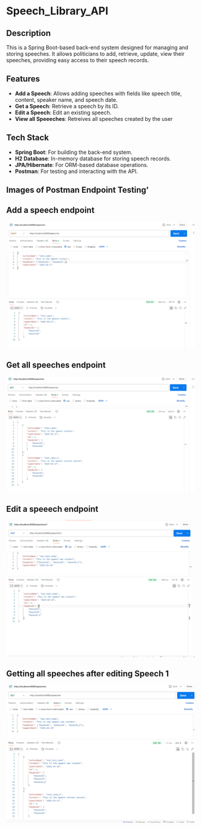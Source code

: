 # Speech_Library_API

## Description
This is a Spring Boot-based back-end system designed for managing and storing speeches. It allows politicians to add, retrieve, update, view their speeches, providing easy access to their speech records.

## Features
- **Add a Speech**: Allows adding speeches with fields like speech title, content, speaker name, and speech date.
- **Get a Speech**: Retrieve a speech by its ID.
- **Edit a Speech**: Edit an existing speech.
- **View all Speeeches**: Retreives all speeches created by the user

## Tech Stack
- **Spring Boot**: For building the back-end system.
- **H2 Database**: In-memory database for storing speech records.
- **JPA/Hibernate**: For ORM-based database operations.
- **Postman**: For testing and interacting with the API.

## Images of Postman Endpoint Testing'
## Add a speech endpoint
![Add Speech Endpoint](add_speech.png)

## Get all speeches endpoint
![Get Speeches Endpoint](get_speeches.png)

## Edit a speeech endpoint
![Edit Speeches Endpoint](edit_speech.png)

## Getting all speeches after editing Speech 1
![New_List_of_Speeches](new_speech_list_after_editing_speech.png)

